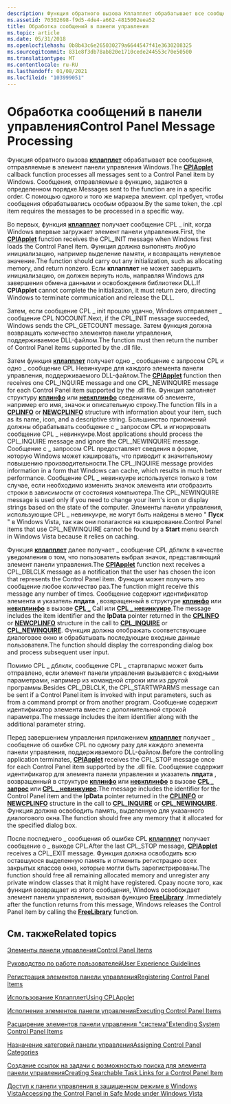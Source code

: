 ```yaml
---
description: Функция обратного вызова Кплапплет обрабатывает все сообщения, отправляемые в элемент панели управления Windows. Сообщения, отправляемые в функцию, задаются в определенном порядке. С помощью одного и того же маркера элемент. cpl требует, чтобы сообщения обрабатывались особым образом.
ms.assetid: 70302698-f9d5-4de4-a662-4815002eea52
title: Обработка сообщений в панели управления
ms.topic: article
ms.date: 05/31/2018
ms.openlocfilehash: 0b8b43c6e265030279a6644547f41e3630208325
ms.sourcegitcommit: 831e8f3db78ab820e1710cede244553c70e50500
ms.translationtype: MT
ms.contentlocale: ru-RU
ms.lasthandoff: 01/08/2021
ms.locfileid: "103999051"
---
```

# <a name="control-panel-message-processing"></a><span data-ttu-id="b4e59-105">Обработка сообщений в панели управления</span><span class="sxs-lookup"><span data-stu-id="b4e59-105">Control Panel Message Processing</span></span>

<span data-ttu-id="b4e59-106">Функция обратного вызова [**кплапплет**](/windows/win32/api/cpl/nc-cpl-applet_proc) обрабатывает все сообщения, отправляемые в элемент панели управления Windows.</span><span class="sxs-lookup"><span data-stu-id="b4e59-106">The [**CPlApplet**](/windows/win32/api/cpl/nc-cpl-applet_proc) callback function processes all messages sent to a Control Panel item by Windows.</span></span> <span data-ttu-id="b4e59-107">Сообщения, отправляемые в функцию, задаются в определенном порядке.</span><span class="sxs-lookup"><span data-stu-id="b4e59-107">Messages sent to the function are in a specific order.</span></span> <span data-ttu-id="b4e59-108">С помощью одного и того же маркера элемент. cpl требует, чтобы сообщения обрабатывались особым образом.</span><span class="sxs-lookup"><span data-stu-id="b4e59-108">By the same token, the .cpl item requires the messages to be processed in a specific way.</span></span>

<span data-ttu-id="b4e59-109">Во первых, функция [**кплапплет**](/windows/win32/api/cpl/nc-cpl-applet_proc) получает сообщение CPL \_ init, когда Windows впервые загружает элемент панели управления.</span><span class="sxs-lookup"><span data-stu-id="b4e59-109">First, the [**CPlApplet**](/windows/win32/api/cpl/nc-cpl-applet_proc) function receives the CPL\_INIT message when Windows first loads the Control Panel item.</span></span> <span data-ttu-id="b4e59-110">Функция должна выполнять любую инициализацию, например выделение памяти, и возвращать ненулевое значение.</span><span class="sxs-lookup"><span data-stu-id="b4e59-110">The function should carry out any initialization, such as allocating memory, and return nonzero.</span></span> <span data-ttu-id="b4e59-111">Если **кплапплет** не может завершить инициализацию, он должен вернуть ноль, направляя Windows для завершения обмена данными и освобождения библиотеки DLL.</span><span class="sxs-lookup"><span data-stu-id="b4e59-111">If **CPlApplet** cannot complete the initialization, it must return zero, directing Windows to terminate communication and release the DLL.</span></span>

<span data-ttu-id="b4e59-112">Затем, если сообщение CPL \_ init прошло удачно, Windows отправляет \_ сообщение CPL NOCOUNT.</span><span class="sxs-lookup"><span data-stu-id="b4e59-112">Next, if the CPL\_INIT message succeeded, Windows sends the CPL\_GETCOUNT message.</span></span> <span data-ttu-id="b4e59-113">Затем функция должна возвращать количество элементов панели управления, поддерживаемое DLL-файлом.</span><span class="sxs-lookup"><span data-stu-id="b4e59-113">The function must then return the number of Control Panel items supported by the .dll file.</span></span>

<span data-ttu-id="b4e59-114">Затем функция [**кплапплет**](/windows/win32/api/cpl/nc-cpl-applet_proc) получает одно \_ сообщение с запросом CPL и одно \_ сообщение CPL Невинкуире для каждого элемента панели управления, поддерживаемого DLL-файлом.</span><span class="sxs-lookup"><span data-stu-id="b4e59-114">The [**CPlApplet**](/windows/win32/api/cpl/nc-cpl-applet_proc) function then receives one CPL\_INQUIRE message and one CPL\_NEWINQUIRE message for each Control Panel item supported by the .dll file.</span></span> <span data-ttu-id="b4e59-115">Функция заполняет структуру [**кплинфо**](/windows/win32/api/cpl/ns-cpl-cplinfo) или [**невкплинфо**](/windows/win32/api/cpl/ns-cpl-newcplinfoa) сведениями об элементе, например его имя, значок и описательную строку.</span><span class="sxs-lookup"><span data-stu-id="b4e59-115">The function fills in a [**CPLINFO**](/windows/win32/api/cpl/ns-cpl-cplinfo) or [**NEWCPLINFO**](/windows/win32/api/cpl/ns-cpl-newcplinfoa) structure with information about your item, such as its name, icon, and a descriptive string.</span></span> <span data-ttu-id="b4e59-116">Большинство приложений должны обрабатывать сообщение с \_ запросом CPL и игнорировать сообщение CPL \_ невинкуире.</span><span class="sxs-lookup"><span data-stu-id="b4e59-116">Most applications should process the CPL\_INQUIRE message and ignore the CPL\_NEWINQUIRE message.</span></span> <span data-ttu-id="b4e59-117">Сообщение с \_ запросом CPL предоставляет сведения в форме, которую Windows может кэшировать, что приводит к значительному повышению производительности.</span><span class="sxs-lookup"><span data-stu-id="b4e59-117">The CPL\_INQUIRE message provides information in a form that Windows can cache, which results in much better performance.</span></span> <span data-ttu-id="b4e59-118">Сообщение CPL \_ невинкуире используется только в том случае, если необходимо изменить значок элемента или отобразить строки в зависимости от состояния компьютера.</span><span class="sxs-lookup"><span data-stu-id="b4e59-118">The CPL\_NEWINQUIRE message is used only if you need to change your item's icon or display strings based on the state of the computer.</span></span> <span data-ttu-id="b4e59-119">Элементы панели управления, использующие CPL \_ невинкуире, не могут быть найдены в меню " **Пуск** " в Windows Vista, так как они полагаются на кэширование.</span><span class="sxs-lookup"><span data-stu-id="b4e59-119">Control Panel items that use CPL\_NEWINQUIRE cannot be found by a **Start** menu search in Windows Vista because it relies on caching.</span></span>

<span data-ttu-id="b4e59-120">Функция [**кплапплет**](/windows/win32/api/cpl/nc-cpl-applet_proc) далее получает \_ сообщение CPL дблклк в качестве уведомления о том, что пользователь выбрал значок, представляющий элемент панели управления.</span><span class="sxs-lookup"><span data-stu-id="b4e59-120">The [**CPlApplet**](/windows/win32/api/cpl/nc-cpl-applet_proc) function next receives a CPL\_DBLCLK message as a notification that the user has chosen the icon that represents the Control Panel item.</span></span> <span data-ttu-id="b4e59-121">Функция может получить это сообщение любое количество раз.</span><span class="sxs-lookup"><span data-stu-id="b4e59-121">The function might receive this message any number of times.</span></span> <span data-ttu-id="b4e59-122">Сообщение содержит идентификатор элемента и указатель **лпдата** , возвращенный в структуре [**кплинфо**](/windows/win32/api/cpl/ns-cpl-cplinfo) или [**невкплинфо**](/windows/win32/api/cpl/ns-cpl-newcplinfoa) в вызове [**CPL \_**](cpl-inquire.md) Call или [**CPL \_ невинкуире**](cpl-newinquire.md).</span><span class="sxs-lookup"><span data-stu-id="b4e59-122">The message includes the item identifier and the **lpData** pointer returned in the [**CPLINFO**](/windows/win32/api/cpl/ns-cpl-cplinfo) or [**NEWCPLINFO**](/windows/win32/api/cpl/ns-cpl-newcplinfoa) structure in the call to [**CPL\_INQUIRE**](cpl-inquire.md) or [**CPL\_NEWINQUIRE**](cpl-newinquire.md).</span></span> <span data-ttu-id="b4e59-123">Функция должна отображать соответствующее диалоговое окно и обрабатывать последующие входные данные пользователя.</span><span class="sxs-lookup"><span data-stu-id="b4e59-123">The function should display the corresponding dialog box and process subsequent user input.</span></span>

<span data-ttu-id="b4e59-124">Помимо CPL \_ дблклк, сообщение CPL \_ стартвпармс может быть отправлено, если элемент панели управления вызывается с входными параметрами, например из командной строки или из другой программы.</span><span class="sxs-lookup"><span data-stu-id="b4e59-124">Besides CPL\_DBLCLK, the CPL\_STARTWPARMS message can be sent if a Control Panel item is invoked with input parameters, such as from a command prompt or from another program.</span></span> <span data-ttu-id="b4e59-125">Сообщение содержит идентификатор элемента вместе с дополнительной строкой параметра.</span><span class="sxs-lookup"><span data-stu-id="b4e59-125">The message includes the item identifier along with the additional parameter string.</span></span>

<span data-ttu-id="b4e59-126">Перед завершением управления приложением [**кплапплет**](/windows/win32/api/cpl/nc-cpl-applet_proc) получает \_ сообщение об ошибке CPL по одному разу для каждого элемента панели управления, поддерживаемого DLL-файлом.</span><span class="sxs-lookup"><span data-stu-id="b4e59-126">Before the controlling application terminates, [**CPlApplet**](/windows/win32/api/cpl/nc-cpl-applet_proc) receives the CPL\_STOP message once for each Control Panel item supported by the .dll file.</span></span> <span data-ttu-id="b4e59-127">Сообщение содержит идентификатор для элемента панели управления и указатель **лпдата** , возвращенный в структуре [**кплинфо**](/windows/win32/api/cpl/ns-cpl-cplinfo) или [**невкплинфо**](/windows/win32/api/cpl/ns-cpl-newcplinfoa) в вызове [**CPL \_ запрос**](cpl-inquire.md) или [**CPL \_ невинкуире**](cpl-newinquire.md).</span><span class="sxs-lookup"><span data-stu-id="b4e59-127">The message includes the identifier for the Control Panel item and the **lpData** pointer returned in the [**CPLINFO**](/windows/win32/api/cpl/ns-cpl-cplinfo) or [**NEWCPLINFO**](/windows/win32/api/cpl/ns-cpl-newcplinfoa) structure in the call to [**CPL\_INQUIRE**](cpl-inquire.md) or [**CPL\_NEWINQUIRE**](cpl-newinquire.md).</span></span> <span data-ttu-id="b4e59-128">Функция должна освободить память, выделенную для указанного диалогового окна.</span><span class="sxs-lookup"><span data-stu-id="b4e59-128">The function should free any memory that it allocated for the specified dialog box.</span></span>

<span data-ttu-id="b4e59-129">После последнего \_ сообщения об ошибке CPL [**кплапплет**](/windows/win32/api/cpl/nc-cpl-applet_proc) получает сообщение о \_ выходе CPL.</span><span class="sxs-lookup"><span data-stu-id="b4e59-129">After the last CPL\_STOP message, [**CPlApplet**](/windows/win32/api/cpl/nc-cpl-applet_proc) receives a CPL\_EXIT message.</span></span> <span data-ttu-id="b4e59-130">Функция должна освободить всю оставшуюся выделенную память и отменить регистрацию всех закрытых классов окна, которые могли быть зарегистрированы.</span><span class="sxs-lookup"><span data-stu-id="b4e59-130">The function should free all remaining allocated memory and unregister any private window classes that it might have registered.</span></span> <span data-ttu-id="b4e59-131">Сразу после того, как функция возвращает из этого сообщения, Windows освобождает элемент панели управления, вызывая функцию [**FreeLibrary**](/windows/win32/api/libloaderapi/nf-libloaderapi-freelibrary) .</span><span class="sxs-lookup"><span data-stu-id="b4e59-131">Immediately after the function returns from this message, Windows releases the Control Panel item by calling the [**FreeLibrary**](/windows/win32/api/libloaderapi/nf-libloaderapi-freelibrary) function.</span></span>

## <a name="related-topics"></a><span data-ttu-id="b4e59-132">См. также</span><span class="sxs-lookup"><span data-stu-id="b4e59-132">Related topics</span></span>

<dl> <dt>

[<span data-ttu-id="b4e59-133">Элементы панели управления</span><span class="sxs-lookup"><span data-stu-id="b4e59-133">Control Panel Items</span></span>](control-panel-applications.md)
</dt> <dt>

[<span data-ttu-id="b4e59-134">Руководство по работе пользователей</span><span class="sxs-lookup"><span data-stu-id="b4e59-134">User Experience Guidelines</span></span>](user-experience-guidelines.md)
</dt> <dt>

[<span data-ttu-id="b4e59-135">Регистрация элементов панели управления</span><span class="sxs-lookup"><span data-stu-id="b4e59-135">Registering Control Panel Items</span></span>](registering-control-panel-items.md)
</dt> <dt>

[<span data-ttu-id="b4e59-136">Использование Кплапплет</span><span class="sxs-lookup"><span data-stu-id="b4e59-136">Using CPLApplet</span></span>](using-cplapplet.md)
</dt> <dt>

[<span data-ttu-id="b4e59-137">Исполнение элементов панели управления</span><span class="sxs-lookup"><span data-stu-id="b4e59-137">Executing Control Panel Items</span></span>](executing-control-panel-items.md)
</dt> <dt>

[<span data-ttu-id="b4e59-138">Расширение элементов панели управления "система"</span><span class="sxs-lookup"><span data-stu-id="b4e59-138">Extending System Control Panel Items</span></span>](extending-system-control-panel-items.md)
</dt> <dt>

[<span data-ttu-id="b4e59-139">Назначение категорий панели управления</span><span class="sxs-lookup"><span data-stu-id="b4e59-139">Assigning Control Panel Categories</span></span>](assigning-control-panel-categories.md)
</dt> <dt>

[<span data-ttu-id="b4e59-140">Создание ссылок на задачи с возможностью поиска для элемента панели управления</span><span class="sxs-lookup"><span data-stu-id="b4e59-140">Creating Searchable Task Links for a Control Panel Item</span></span>](creating-searchable-task-links.md)
</dt> <dt>

[<span data-ttu-id="b4e59-141">Доступ к панели управления в защищенном режиме в Windows Vista</span><span class="sxs-lookup"><span data-stu-id="b4e59-141">Accessing the Control Panel in Safe Mode under Windows Vista</span></span>](accessing-the-cp-in-safe-mode-under-vista.md)
</dt> </dl>

 

 
